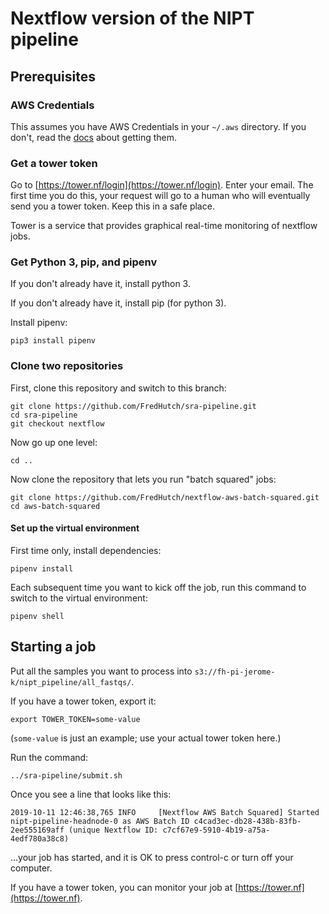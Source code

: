 # Nextflow version of the NIPT pipeline

## Prerequisites

### AWS Credentials

This assumes you have AWS Credentials in your
`~/.aws` directory. If you don't, read 
the [docs](https://sciwiki.fredhutch.org/scicomputing/access_credentials/#command-line-rhinogizmo-instructions) about getting them.

### Get a tower token

Go to [https://tower.nf/login](https://tower.nf/login). Enter your email.
The first time you do this, your request will go to a human who will eventually
send you a tower token. Keep this in a safe place.

Tower is a service that provides graphical real-time monitoring of nextflow jobs.

### Get Python 3, pip, and pipenv

If you don't already have it, install python 3.

If you don't already have it, install pip (for python 3).

Install pipenv:

```
pip3 install pipenv
```


### Clone two repositories

First, clone this repository and switch to this branch:

```
git clone https://github.com/FredHutch/sra-pipeline.git
cd sra-pipeline
git checkout nextflow
```

Now go up one level:

```
cd ..
```


Now clone the repository that lets you run "batch squared" jobs:

```
git clone https://github.com/FredHutch/nextflow-aws-batch-squared.git
cd aws-batch-squared
```

#### Set up the virtual environment

First time only, install dependencies:

```
pipenv install
```

Each subsequent time you want to kick off the job, run this command 
to switch to the virtual environment:

```
pipenv shell 
```

## Starting a job

Put all the samples you want to
process into `s3://fh-pi-jerome-k/nipt_pipeline/all_fastqs/`.


If you have a tower token, export it:

```
export TOWER_TOKEN=some-value
```

(`some-value` is just an example; use your actual tower token here.)

Run the command:

```
../sra-pipeline/submit.sh
```

Once you see a line that looks like this:

```
2019-10-11 12:46:38,765 INFO     [Nextflow AWS Batch Squared] Started nipt-pipeline-headnode-0 as AWS Batch ID c4cad3ec-db28-438b-83fb-2ee555169aff (unique Nextflow ID: c7cf67e9-5910-4b19-a75a-4edf780a38c8)
```

...your job has started, and it is OK to press control-c or turn off your computer.


If you have a tower token, you can monitor your job
at [https://tower.nf](https://tower.nf).


